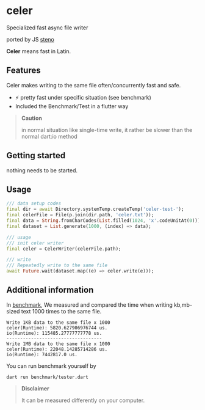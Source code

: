 <!-- 
This README describes the package. If you publish this package to pub.dev,
this README's contents appear on the landing page for your package.

For information about how to write a good package README, see the guide for
[writing package pages](https://dart.dev/guides/libraries/writing-package-pages). 

For general information about developing packages, see the Dart guide for
[creating packages](https://dart.dev/guides/libraries/create-library-packages)
and the Flutter guide for
[developing packages and plugins](https://flutter.dev/developing-packages). 
-->

# celer

Specialized fast async file writer

ported by JS [steno](https://github.com/typicode/steno)

**Celer** means fast in Latin.

## Features

Celer makes writing to the same file often/concurrently fast and safe.

- ⚡ pretty fast under specific situation (see benchmark)
- Included the Benchmark/Test in a flutter way

> **Caution**
>
> in normal situation like single-time write, it rather be slower than the normal dart:io method

## Getting started

nothing needs to be started.

## Usage

```dart
/// data setup codes
final dir = await Directory.systemTemp.createTemp('celer-test-');
final celerFile = File(p.join(dir.path, 'celer.txt'));
final data = String.fromCharCodes(List.filled(1024, 'x'.codeUnitAt(0)));
final dataset = List.generate(1000, (index) => data);

/// usage
/// init celer writer
final celer = CelerWriter(celerFile.path);

/// write
/// Repeatedly write to the same file
await Future.wait(dataset.map((e) => celer.write(e)));
```

## Additional information

In [benchmark](benchmark/tester.dart), We measured and compared the time when writing kb,mb-sized text 1000 times to the same file.

```text
Write 1KB data to the same file x 1000
celer(Runtime): 5820.627906976744 us.
io(Runtime): 115485.27777777778 us.
-----------------------------------
Write 1MB data to the same file x 1000
celer(Runtime): 22048.14285714286 us.
io(Runtime): 7442817.0 us.
```

You can run benchmark yourself by

```shell
dart run benchmark/tester.dart
```

> **Disclaimer**
>
> It can be measured differently on your computer.